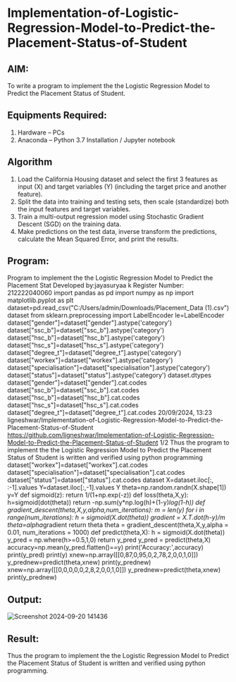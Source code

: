 # Implementation-of-Logistic-Regression-Model-to-Predict-the-Placement-Status-of-Student

## AIM:
To write a program to implement the the Logistic Regression Model to Predict the Placement Status of Student.

## Equipments Required:
1. Hardware – PCs
2. Anaconda – Python 3.7 Installation / Jupyter notebook

## Algorithm
1. Load the California Housing dataset and select the first 3 features as input (X) and target variables (Y) (including the target price and another feature).
2. Split the data into training and testing sets, then scale (standardize) both the input features and target variables.
3. Train a multi-output regression model using Stochastic Gradient Descent (SGD) on the training data.
4. Make predictions on the test data, inverse transform the predictions, calculate the Mean Squared Error, and print the results.

## Program:
Program to implement the the Logistic Regression Model to Predict the Placement Stat
Developed by:jayasuryaa k
Register Number: 212222040060
import pandas as pd
import numpy as np
import matplotlib.pyplot as plt
dataset=pd.read_csv("C:/Users/admin/Downloads/Placement_Data (1).csv")
dataset
from sklearn.preprocessing import LabelEncoder
le=LabelEncoder
dataset["gender"]=dataset["gender"].astype('category')
dataset["ssc_b"]=dataset["ssc_b"].astype('category')
dataset["hsc_b"]=dataset["hsc_b"].astype('category')
dataset["hsc_s"]=dataset["hsc_s"].astype('category')
dataset["degree_t"]=dataset["degree_t"].astype('category')
dataset["workex"]=dataset["workex"].astype('category')
dataset["specialisation"]=dataset["specialisation"].astype('category')
dataset["status"]=dataset["status"].astype('category')
dataset.dtypes
dataset["gender"]=dataset["gender"].cat.codes
dataset["ssc_b"]=dataset["ssc_b"].cat.codes
dataset["hsc_b"]=dataset["hsc_b"].cat.codes
dataset["hsc_s"]=dataset["hsc_s"].cat.codes
dataset["degree_t"]=dataset["degree_t"].cat.codes
20/09/2024, 13:23 ligneshwar/Implementation-of-Logistic-Regression-Model-to-Predict-the-Placement-Status-of-Student
https://github.com/ligneshwar/Implementation-of-Logistic-Regression-Model-to-Predict-the-Placement-Status-of-Student 1/2
Thus the program to implement the the Logistic Regression Model to Predict the Placement
Status of Student is written and verified using python programming
dataset["workex"]=dataset["workex"].cat.codes
dataset["specialisation"]=dataset["specialisation"].cat.codes
dataset["status"]=dataset["status"].cat.codes
dataset
X=dataset.iloc[:, :-1].values
Y=dataset.iloc[:,-1].values
Y
theta=np.random.randn(X.shape[1])
y=Y
def sigmoid(z):
return 1/(1+np.exp(-z))
def loss(theta,X,y):
h=sigmoid(dot(theta))
return -np.sum(y*np.log(h)+(1-y)*log(1-h))
def gradient_descent(theta,X,y,alpha,num_iterations):
m = len(y)
for i in range(num_iterations):
h = sigmoid(X.dot(theta))
gradient = X.T.dot(h-y)/m
theta=alpha*gradient
return theta
theta = gradient_descent(theta,X,y,alpha = 0.01, num_iterations = 1000)
def predict(theta,X):
h = sigmoid(X.dot(theta))
y_pred = np.where(h>=0.5,1,0)
return y_pred
y_pred = predict(theta,X)
accuracy=np.mean(y_pred.flatten()==y)
print('Accuracy:',accuracy)
print(y_pred)
print(y)
xnew=np.array([[0,87,0,95,0,2,78,2,0,0,1,0]])
y_prednew=predict(theta,xnew)
print(y_prednew)
xnew=np.array([[0,0,0,0,0,2,8,2,0,0,1,0]])
y_prednew=predict(theta,xnew)
print(y_prednew)


## Output:
![Screenshot 2024-09-20 141436](https://github.com/user-attachments/assets/f6f5680e-f220-4529-9ffd-bdfc23d1a82a)




## Result:
Thus the program to implement the the Logistic Regression Model to Predict the Placement Status of Student is written and verified using python programming.
